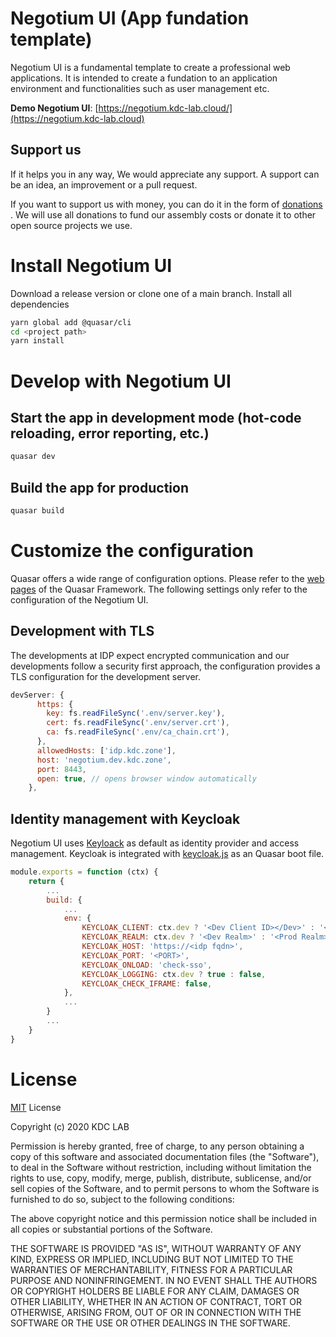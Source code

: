 # Negotium UI (App fundation template)

Negotium UI is a fundamental template to create a professional web applications. It is intended to create a fundation to an application environment and functionalities such as user management etc.

**Demo Negotium UI**:
[https://negotium.kdc-lab.cloud/](https://negotium.kdc-lab.cloud)

## Support us

If it helps you in any way, We would appreciate any support. A support can be an idea, an improvement or a pull request.

If you want to support us with money, you can do it in the form of [donations](https://paypal.me/kdclab) . We will use all donations to fund our assembly costs or donate it to other open source projects we use.

# Install Negotium UI

Download a release version or clone one of a main branch.
Install all dependencies

```zsh
yarn global add @quasar/cli
cd <project path>
yarn install
```

# Develop with Negotium UI

## Start the app in development mode (hot-code reloading, error reporting, etc.)

```zsh
quasar dev
```

## Build the app for production

```zsh
quasar build
```

# Customize the configuration

Quasar offers a wide range of configuration options. Please refer to the [web pages](https://quasar.dev/quasar-cli/quasar-conf-js) of the Quasar Framework. The following settings only refer to the configuration of the Negotium UI.

## Development with TLS

The developments at IDP expect encrypted communication and our developments follow a security first approach, the configuration provides a TLS configuration for the development server.

```javascript
devServer: {
      https: {
        key: fs.readFileSync('.env/server.key'),
        cert: fs.readFileSync('.env/server.crt'),
        ca: fs.readFileSync('.env/ca_chain.crt'),
      },
      allowedHosts: ['idp.kdc.zone'],
      host: 'negotium.dev.kdc.zone',
      port: 8443,
      open: true, // opens browser window automatically
    },
```

## Identity management with Keycloak

Negotium UI uses [Keyloack](https://www.keycloak.org/) as default as identity provider and access management. Keycloak is integrated with [keycloak.js](https://www.npmjs.com/package/keycloak-js) as an Quasar boot file.

```javascript
module.exports = function (ctx) {
    return {
        ...
        build: {
            ...
            env: {
                KEYCLOAK_CLIENT: ctx.dev ? '<Dev Client ID></Dev>' : '<Prod Client ID>',
                KEYCLOAK_REALM: ctx.dev ? '<Dev Realm>' : '<Prod Realm>',
                KEYCLOAK_HOST: 'https://<idp fqdn>',
                KEYCLOAK_PORT: '<PORT>',
                KEYCLOAK_ONLOAD: 'check-sso',
                KEYCLOAK_LOGGING: ctx.dev ? true : false,
                KEYCLOAK_CHECK_IFRAME: false,
            },
            ...
        }
        ...
    }
}
```

# License

[MIT](http://opensource.org/licenses/MIT) License

Copyright (c) 2020 KDC LAB

Permission is hereby granted, free of charge, to any person obtaining a copy
of this software and associated documentation files (the "Software"), to deal
in the Software without restriction, including without limitation the rights
to use, copy, modify, merge, publish, distribute, sublicense, and/or sell
copies of the Software, and to permit persons to whom the Software is
furnished to do so, subject to the following conditions:

The above copyright notice and this permission notice shall be included in all
copies or substantial portions of the Software.

THE SOFTWARE IS PROVIDED "AS IS", WITHOUT WARRANTY OF ANY KIND, EXPRESS OR
IMPLIED, INCLUDING BUT NOT LIMITED TO THE WARRANTIES OF MERCHANTABILITY,
FITNESS FOR A PARTICULAR PURPOSE AND NONINFRINGEMENT. IN NO EVENT SHALL THE
AUTHORS OR COPYRIGHT HOLDERS BE LIABLE FOR ANY CLAIM, DAMAGES OR OTHER
LIABILITY, WHETHER IN AN ACTION OF CONTRACT, TORT OR OTHERWISE, ARISING FROM,
OUT OF OR IN CONNECTION WITH THE SOFTWARE OR THE USE OR OTHER DEALINGS IN THE
SOFTWARE.
